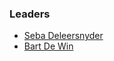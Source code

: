 ### Leaders

* [Seba Deleersnyder](mailto:///seba@owasp.org)
* [Bart De Win](mailto:///bart@owasp.org)